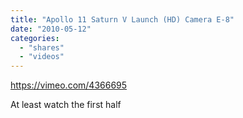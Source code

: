 ```yaml
---
title: "Apollo 11 Saturn V Launch (HD) Camera E-8"
date: "2010-05-12"
categories: 
  - "shares"
  - "videos"
---
```


https://vimeo.com/4366695

At least watch the first half
